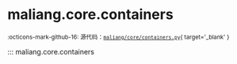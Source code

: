 # maliang.core.containers

<small>:octicons-mark-github-16: 源代码：[`maliang/core/containers.py`](https://github.com/Xiaokang2022/maliang/blob/3.0.0/maliang/core/containers.py){ target='_blank' }</small>

::: maliang.core.containers

